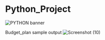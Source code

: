# Python_Project
![PYTHON banner](https://user-images.githubusercontent.com/121110865/216009355-05f75cd6-6664-42d7-a81a-8a7abb4651c1.png)

Budget_plan sample output 
![Screenshot (10)](https://user-images.githubusercontent.com/121110865/216009669-a132da47-6954-4c0b-a949-03d027f37d90.png)
